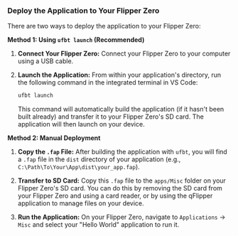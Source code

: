 ### Deploy the Application to Your Flipper Zero

There are two ways to deploy the application to your Flipper Zero:

**Method 1: Using `ufbt launch` (Recommended)**

1.  **Connect Your Flipper Zero:**
    Connect your Flipper Zero to your computer using a USB cable.

2.  **Launch the Application:**
    From within your application's directory, run the following command in the integrated terminal in VS Code:

    ```bash
    ufbt launch
    ```

    This command will automatically build the application (if it hasn't been built already) and transfer it to your Flipper Zero's SD card. The application will then launch on your device.

**Method 2: Manual Deployment**

1.  **Copy the `.fap` File:**
    After building the application with `ufbt`, you will find a `.fap` file in the `dist` directory of your application (e.g., `C:\Path\To\Your\App\dist\your_app.fap`).

2.  **Transfer to SD Card:**
    Copy this `.fap` file to the `apps/Misc` folder on your Flipper Zero's SD card. You can do this by removing the SD card from your Flipper Zero and using a card reader, or by using the qFlipper application to manage files on your device.

3.  **Run the Application:**
    On your Flipper Zero, navigate to `Applications` -> `Misc` and select your "Hello World" application to run it.

